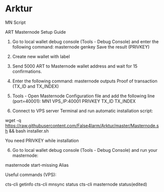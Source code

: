 # Arktur
MN Script

ART Masternode Setup Guide

1) Go to local wallet debug console (Tools - Debug Console) and enter the following command:
masternode genkey
Save the result (PRIVKEY)

2) Create new wallet with label

2) Send 5000 ART to Masternode wallet address and wait for 15 confirmations.

3) Enter the following command:
masternode outputs
Proof of transaction (TX_ID and TX_INDEX)

4) Tools - Open Masternode Configuration file and add the following line (port=40001):
MN1 VPS_IP:40001 PRIVKEY TX_ID TX_INDEX

5) Connect to VPS server Terminal and run automatic installation script:

wget -q https://raw.githubusercontent.com/False4larm/Arktur/master/Masternode.sh && bash installer.sh

You need PRIVKEY while installation

6) Go to local wallet debug console (Tools - Debug Console) and run your masternode:

masternode start-missing Alias


Useful commands (VPS):

cts-cli getinfo
cts-cli mnsync status
cts-cli masternode status(edited)

